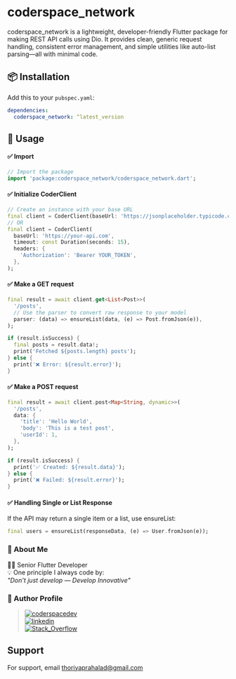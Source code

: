 # coderspace_network

coderspace_network is a lightweight, developer-friendly Flutter package for making REST API calls using Dio. It provides clean, generic request handling, consistent error management, and simple utilities like auto-list parsing—all with minimal code.

## 📦 Installation

Add this to your `pubspec.yaml`:

```yaml
dependencies:
  coderspace_network: ^latest_version
```

## 📖 Usage

#### ✅ Import
```dart
// Import the package
import 'package:coderspace_network/coderspace_network.dart';
```

#### ✅ Initialize CoderClient
```dart
// Create an instance with your base URL
final client = CoderClient(baseUrl: 'https://jsonplaceholder.typicode.com');
// OR
final client = CoderClient(
  baseUrl: 'https://your-api.com',
  timeout: const Duration(seconds: 15),
  headers: {
    'Authorization': 'Bearer YOUR_TOKEN',
  },
);
```

#### ✅ Make a GET request
```dart
final result = await client.get<List<Post>>(
  '/posts',
  // Use the parser to convert raw response to your model
  parser: (data) => ensureList(data, (e) => Post.fromJson(e)),
);

if (result.isSuccess) {
  final posts = result.data!;
  print('Fetched ${posts.length} posts');
} else {
  print('❌ Error: ${result.error}');
}
```

#### ✅ Make a POST request
```dart
final result = await client.post<Map<String, dynamic>>(
  '/posts',
  data: {
    'title': 'Hello World',
    'body': 'This is a test post',
    'userId': 1,
  },
);

if (result.isSuccess) {
  print('✅ Created: ${result.data}');
} else {
  print('❌ Failed: ${result.error}');
}
```

#### ✅ Handling Single or List Response
If the API may return a single item or a list, use ensureList:
```dart
final users = ensureList(responseData, (e) => User.fromJson(e));
```

### 🚀 About Me

👨‍💻 Senior Flutter Developer <br />
💡 One principle I always code by: <br />
*"Don’t just develop — Develop Innovative"*

### 📝 Author Profile

> [![coderspacedev](https://img.shields.io/badge/GitHub-100000?style=for-the-badge&logo=github&logoColor=white)](https://github.com/coderspacedev) <br />
> [![linkedin](https://img.shields.io/badge/linkedin-0A66C2?style=for-the-badge&logo=linkedin&logoColor=white)](https://www.linkedin.com/in/thoriya-prahalad-1b6a82137) <br />
> [![Stack_Overflow](https://img.shields.io/badge/Stack_Overflow-FE7A16?style=for-the-badge&logo=stack-overflow&logoColor=white)](https://stackoverflow.com/users/9917404/thoriya-prahalad)

## Support

For support, email thoriyaprahalad@gmail.com
